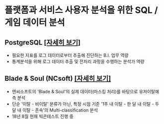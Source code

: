 # 플랫폼과 서비스 사용자 분석을 위한 SQL / 게임 데이터 분석

## PostgreSQL [[자세히 보기]](https://github.com/lee-kyubong/user-analysis/tree/master/PostgreSQL)
- 필요한 지표를 로그 데이터로부터 추출해 진단하는 B.I. 업무 역량
- 통계분석을 위해 로그 데이터 추출 및 전처리 과정을 수행하는 분석가 역량

## Blade & Soul (NCsoft) [[자세히 보기]](https://github.com/lee-kyubong/user-analysis/tree/master/Blade%26Soul)
- 엔씨소프트의 'Blade & Soul'의 실제 데이터(마스킹 처리)를 바탕으로 유져이탈예측 분석
- 단순 '이탈 - 비이탈' 분류가 아닌, 특정 시점 기준 '1주 내 이탈 - 한 달 내 이탈 - 두 달 내 이탈 - 존속'의 Multi-classification 분석
- 18년 8월 현재 빅콘테스트 진행 중
